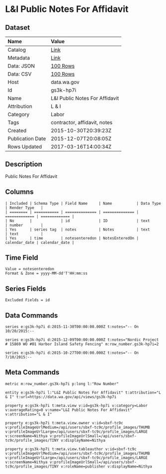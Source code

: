 # L&I Public Notes For Affidavit

## Dataset

| Name | Value |
| :--- | :---- |
| Catalog | [Link](https://catalog.data.gov/dataset/li-public-notes-for-affidavit) |
| Metadata | [Link](https://data.wa.gov/api/views/gs3k-hp7i) |
| Data: JSON | [100 Rows](https://data.wa.gov/api/views/gs3k-hp7i/rows.json?max_rows=100) |
| Data: CSV | [100 Rows](https://data.wa.gov/api/views/gs3k-hp7i/rows.csv?max_rows=100) |
| Host | data.wa.gov |
| Id | gs3k-hp7i |
| Name | L&I Public Notes For Affidavit |
| Attribution | L & I |
| Category | Labor |
| Tags | contractor, affidavit, notes |
| Created | 2015-10-30T20:39:23Z |
| Publication Date | 2015-12-07T20:08:05Z |
| Rows Updated | 2017-03-16T14:00:34Z |

## Description

Public Notes For Affidavit

## Columns

```ls
| Included | Schema Type | Field Name     | Name           | Data Type     | Render Type   |
| ======== | =========== | ============== | ============== | ============= | ============= |
| No       |             | id             | ID             | text          | number        |
| Yes      | series tag  | notes          | Notes          | text          | text          |
| Yes      | time        | notesenteredon | NotesEnteredOn | calendar_date | calendar_date |
```

## Time Field

```ls
Value = notesenteredon
Format & Zone = yyyy-MM-dd'T'HH:mm:ss
```

## Series Fields

```ls
Excluded Fields = id
```

## Data Commands

```ls
series e:gs3k-hp7i d:2015-11-30T00:00:00.000Z t:notes="-- On 10/20/2015:--

series e:gs3k-hp7i d:2015-12-09T00:00:00.000Z t:notes="Nordic Project # 15869 WO #01 Harbor Island Safety Fencing" m:row_number.gs3k-hp7i=2

series e:gs3k-hp7i d:2015-10-27T00:00:00.000Z t:notes="-- On 7/10/2015:--
```

## Meta Commands

```ls
metric m:row_number.gs3k-hp7i p:long l:"Row Number"

entity e:gs3k-hp7i l:"L&I Public Notes For Affidavit" t:attribution="L & I" t:url=https://data.wa.gov/api/views/gs3k-hp7i

property e:gs3k-hp7i t:meta.view v:id=gs3k-hp7i v:category=Labor v:averageRating=0 v:name="L&I Public Notes For Affidavit" v:attribution="L & I"

property e:gs3k-hp7i t:meta.view.owner v:id=sbxf-tc9c v:profileImageUrlMedium=/api/users/sbxf-tc9c/profile_images/THUMB v:profileImageUrlLarge=/api/users/sbxf-tc9c/profile_images/LARGE v:screenName=Nithya v:profileImageUrlSmall=/api/users/sbxf-tc9c/profile_images/TINY v:displayName=Nithya

property e:gs3k-hp7i t:meta.view.tableauthor v:id=sbxf-tc9c v:profileImageUrlMedium=/api/users/sbxf-tc9c/profile_images/THUMB v:profileImageUrlLarge=/api/users/sbxf-tc9c/profile_images/LARGE v:screenName=Nithya v:profileImageUrlSmall=/api/users/sbxf-tc9c/profile_images/TINY v:roleName=publisher v:displayName=Nithya
```